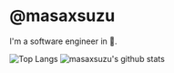 # @masaxsuzu

I'm a software engineer in 🗾.

![Top Langs](https://github-readme-stats.vercel.app/api/top-langs/?username=masaxsuzu&hide=html)
![masaxsuzu's github stats](https://github-readme-stats.vercel.app/api?username=masaxsuzu&show_icons=true&count_private=true&line_height=40)
